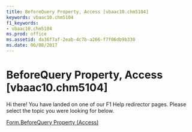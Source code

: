 ```yaml
---
title: BeforeQuery Property, Access [vbaac10.chm5104]
keywords: vbaac10.chm5104
f1_keywords:
- vbaac10.chm5104
ms.prod: office
ms.assetid: da36f7af-2eab-4c7b-a266-f7f06db9b330
ms.date: 06/08/2017
---
```



# BeforeQuery Property, Access [vbaac10.chm5104]

Hi there! You have landed on one of our F1 Help redirector pages. Please select the topic you were looking for below.

[Form.BeforeQuery Property (Access)](http://msdn.microsoft.com/library/40e763fd-897a-a0b1-72a9-d73ec628e397%28Office.15%29.aspx)

